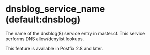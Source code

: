 # dnsblog_service_name (default:dnsblog) 

 The name of the dnsblog(8) service entry in master.cf. This
service performs DNS allow/denylist lookups. 

 This feature is available in Postfix 2.8 and later. 


